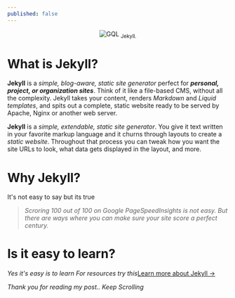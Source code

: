 ```yaml
---
published: false
---
```

<center>
<img src="{{site.baseurl}}/assets/images/jj.png" alt="GQL">
<sub> Jekyll.</sub>
</center>

# What is Jekyll?
**Jekyll** is a _simple, blog-aware, static site generator_ perfect for ***personal, project, or organization sites***. Think of it like a file-based CMS, without all the complexity. Jekyll takes your content, renders _Markdown_ and _Liquid templates_, and spits out a complete, static website ready to be served by Apache, Nginx or another web server.

**Jekyll** is a _simple, extendable, static site generator_. You give it text written in your favorite markup language and it churns through layouts to create a _static website_. Throughout that process you can tweak how you want the site URLs to look, what data gets displayed in the layout, and more.

# Why Jekyll?
It's not easy to say but its true 
> _Scroring _100 out of 100_ on Google PageSpeedInsights is not easy. But there are ways where you can make sure your site score a perfect century._ 

# Is it easy to learn?
_Yes it's easy is to learn For resources try this_<a href="https://jekyllrb.com/docs/">Learn more about Jekyll →</a>

_Thank you for reading my post.. Keep Scrolling_